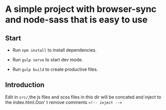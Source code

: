 # A simple project with browser-sync and node-sass that is easy to use

## Start

+ Run `npm install` to install dependencies.


+ Run `gulp serve` to start dev mode.


+ Run `gulp build`  to create productive files. 



## Introduction

Edit in `src/`,the js files and scss files in this dir will be concated and inject to the index.html.Don' t remove comments `<!-- inject -->`

